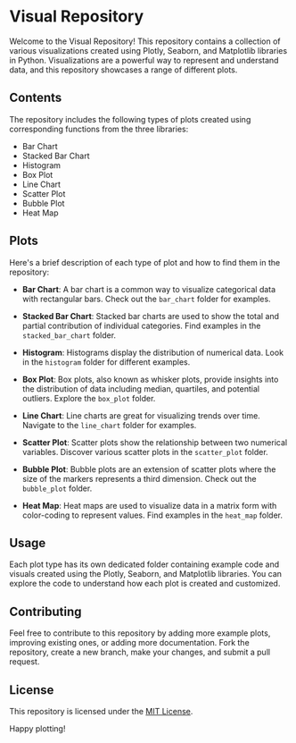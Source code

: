 # Visual Repository

Welcome to the Visual Repository! This repository contains a collection of various visualizations created using Plotly, Seaborn, and Matplotlib libraries in Python. Visualizations are a powerful way to represent and understand data, and this repository showcases a range of different plots.

## Contents

The repository includes the following types of plots created using corresponding functions from the three libraries:

- Bar Chart
- Stacked Bar Chart
- Histogram
- Box Plot
- Line Chart
- Scatter Plot
- Bubble Plot
- Heat Map

## Plots

Here's a brief description of each type of plot and how to find them in the repository:

- **Bar Chart**: A bar chart is a common way to visualize categorical data with rectangular bars. Check out the `bar_chart` folder for examples.

- **Stacked Bar Chart**: Stacked bar charts are used to show the total and partial contribution of individual categories. Find examples in the `stacked_bar_chart` folder.

- **Histogram**: Histograms display the distribution of numerical data. Look in the `histogram` folder for different examples.

- **Box Plot**: Box plots, also known as whisker plots, provide insights into the distribution of data including median, quartiles, and potential outliers. Explore the `box_plot` folder.

- **Line Chart**: Line charts are great for visualizing trends over time. Navigate to the `line_chart` folder for examples.

- **Scatter Plot**: Scatter plots show the relationship between two numerical variables. Discover various scatter plots in the `scatter_plot` folder.

- **Bubble Plot**: Bubble plots are an extension of scatter plots where the size of the markers represents a third dimension. Check out the `bubble_plot` folder.

- **Heat Map**: Heat maps are used to visualize data in a matrix form with color-coding to represent values. Find examples in the `heat_map` folder.

## Usage

Each plot type has its own dedicated folder containing example code and visuals created using the Plotly, Seaborn, and Matplotlib libraries. You can explore the code to understand how each plot is created and customized.

## Contributing

Feel free to contribute to this repository by adding more example plots, improving existing ones, or adding more documentation. Fork the repository, create a new branch, make your changes, and submit a pull request.

## License

This repository is licensed under the [MIT License](LICENSE).

Happy plotting!

